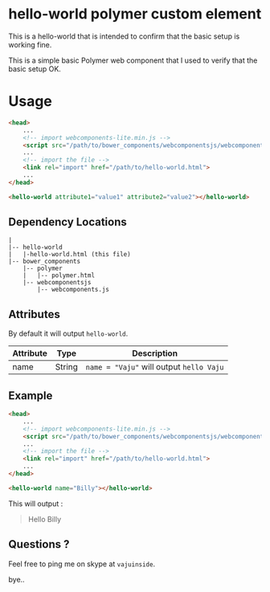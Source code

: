 # hello-world polymer custom element
This is a hello-world that is intended to confirm that the basic setup is working fine.

This is a simple basic Polymer web component that I used to verify that the basic setup OK.

# Usage

```html
<head>
    ...
    <!-- import webcomponents-lite.min.js -->
    <script src="/path/to/bower_components/webcomponentsjs/webcomponents-lite.min.js"></script>
    ...
    <!-- import the file -->
    <link rel="import" href="/path/to/hello-world.html">
    ...
</head>

<hello-world attribute1="value1" attribute2="value2"></hello-world>

```

## Dependency Locations
```
|
|-- hello-world
|   |-hello-world.html (this file)
|-- bower_components
    |-- polymer
    |   |-- polymer.html
    |-- webcomponentsjs
        |-- webcomponents.js
```

## Attributes

By default it will output `hello-world`.

Attribute   | Type   | Description                               
----------- | ------ | ------------------------------------------
name        | String | `name = "Vaju"` will output `hello Vaju`

## Example

```html
<head>
    ...
    <!-- import webcomponents-lite.min.js -->
    <script src="/path/to/bower_components/webcomponentsjs/webcomponents-lite.min.js"></script>
    ...
    <!-- import the file -->
    <link rel="import" href="/path/to/hello-world.html">
    ...
</head>

<hello-world name="Billy"></hello-world>

```
This will output :

> Hello Billy

## Questions ?

Feel free to ping me on skype at `vajuinside`.

bye..


